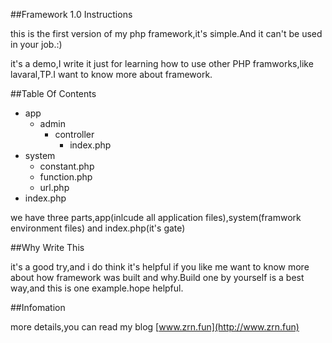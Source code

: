 ##Framework 1.0 Instructions

this is the first version of my php framework,it's simple.And it can't be used in your job.:)

it's a demo,I write it just for learning how to use other PHP framworks,like lavaral,TP.I want to know more about framework.

##Table Of Contents

+ app
    + admin
      + controller
        + index.php
+ system
    + constant.php
    + function.php
    + url.php
+ index.php

we have three parts,app(inlcude all application files),system(framwork environment files) and index.php(it's gate)

##Why Write This

it's a good try,and i do think it's helpful if you like me want to know more about how framework was built and why.Build one by yourself is a best way,and this is one example.hope helpful.

##Infomation

more details,you can read my blog [www.zrn.fun](http://www.zrn.fun)